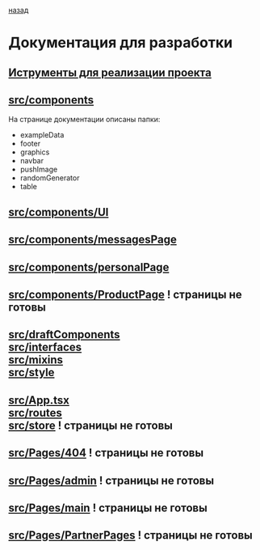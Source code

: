 [назад](../README.md)

# Документация для разработки

## [Иструменты для реализации проекта](./pages/Development_tools.md)
## [src/components](./pages/components.md)

 На странице документации описаны папки: 
 * exampleData
 * footer
 * graphics
 * navbar
 * pushImage
 * randomGenerator
 * table

## [src/components/UI](./pages/UI_component.md)

## [src/components/messagesPage](./pages/messagesPage.md)

## [src/components/personalPage](./pages/personalPage.md)

## [src/components/ProductPage]() ! страницы не готовы

## [src/draftComponents <br> src/interfaces <br> src/mixins <br> src/style](./pages/src4doc.md)

## [src/App.tsx <br> src/routes <br> src/store]() ! страницы не готовы
## [src/Pages/404]() ! страницы не готовы
## [src/Pages/admin]() ! страницы не готовы
## [src/Pages/main]() ! страницы не готовы
## [src/Pages/PartnerPages]() ! страницы не готовы
